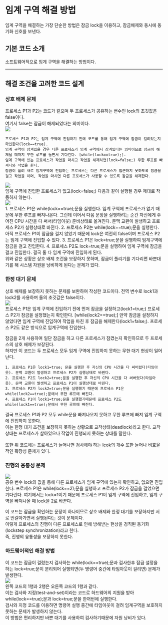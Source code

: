 # 임계 구역 해결 방법
임계 구역을 해결하는 가장 단순한 방법은 잠금 lock을 이용하고, 잠금해제와 동시에 동기화 신호를 보낸다. <br>

## 기본 코드 소개
소프트웨어적으로 임계 구역을 해결하는 방법이다.<br>

------------


## 해결 조건을 고려한 코드 설계
### 상호 배제 문제
프로세스 P1과 P2는 코드가 같으며 두 프로세스가 공유하는 변수인 lock의 초깃값은 false이다.<br> 여기서 false는 잠금이 해제되었다는 의미이다.<br>
![](https://img1.daumcdn.net/thumb/R1280x0/?scode=mtistory2&fname=https%3A%2F%2Fblog.kakaocdn.net%2Fdn%2FQBf19%2FbtrIRGxGuOO%2FexpqevMmH6mJBLVQlrqeO1%2Fimg.png)<br>

    프로세스 P1과 P2는 임계 구역에 진입하기 전에 코드를 통해 임계 구역에 잠금이 걸려있는지 확인한다(lock==true).
    임계 구역이 잠겨있을 경우 다른 프로세스가 임계 구역에서 잠겨있다는 의미이므로 잠금이 해제될 때까지 무한 루프를 돌면서 기다린다. [while(lock==true);].
    임계 구역에 있는 프로세스가 작업을 마치고 작업을 해제하면(lock=false;) 무한 루프를 빠져나와 작업을 한다.
    잠금이 풀려 새로 임계구역에 진입하는 프로세스는 다른 프로세스가 접근하지 못하도록 잠금을 걸고 작업을 하며, 작업을 마치면 다른 프로세스가 사용할 수 있도록 잠금을 해제한다.
	
![](https://img1.daumcdn.net/thumb/R1280x0/?scode=mtistory2&fname=https%3A%2F%2Fblog.kakaocdn.net%2Fdn%2Fv3JmO%2FbtrIO1WCTNA%2FrAQJzzmTOyyTlOwWcFYxC1%2Fimg.png)<br>
임계 구역에 진입한 프로세스가 없고(lock=false;) 다음과 같이 실행될 경우 제대로 작동하지 않는다. <br>
![](https://img1.daumcdn.net/thumb/R1280x0/?scode=mtistory2&fname=https%3A%2F%2Fblog.kakaocdn.net%2Fdn%2Fv3JmO%2FbtrIO1WCTNA%2FrAQJzzmTOyyTlOwWcFYxC1%2Fimg.png)<br>
    1. 프로세스 P1은 while(lock==true);문을 실행한다. 임계 구역에 프로세스가 없기 때문에 무한 루프를 빠져나온다. 그런데 이어서 다음 문장을 실행하려는 순간 자신에게 주어진 CPU 시간을 다 써서(타임아웃) 준비상태로 옮겨진다. 문맥 교환이 발생하고 프로세스 P2가 실행상태로 바뀐다.
    2. 프로세스 P2는 while(lock==true);문을 실행한다. 아직 프로세스 P1이 잠금을 걸지 않았기 때문에 lock은 여전히 false이며 프로세스 P2는 임계 구역에 진입할 수 있다.
    3. 프로세스 P1은 lock=true;문을 실행하여 임계구역에 잠금을 걸고 진입한다.
    4. 프로세스 P2도 lock=true;문을 실행하여 임계 구역에 잠금을 걸고 진입한다. 결국 둘 다 임계 구역에 진입하게 된다.
<br>
위와 같은 상황은 상호 배제 조건을 보장하지 못하며, 잠금이 풀리기를 기다리면 바쁜대기를 해 시스템 자원을 낭비하게 된다는 문제가 있다.<br>


### 한정 대기 문제
상호 배제를 보장하지 못하는 문제를 보완하여 작성한 코드이다. 전역 변수로 lock1과 lock2를 사용하며 둘의 초깃값은 false이다.<br>
![](https://img1.daumcdn.net/thumb/R1280x0/?scode=mtistory2&fname=https%3A%2F%2Fblog.kakaocdn.net%2Fdn%2Fnk5nA%2FbtrIO13oVf7%2FQm6K5oMFna51oVBMoH1ztk%2Fimg.png)<br>
    프로세스 P1은 임계 구역에 진입하기 전에 먼저 잠금을 설정하고(lock1=true;) 프로세스 P2가 잠금을 설정했는지 확인한다. [while(lock2==true);]
    만약 잠금을 설정하지 않았다면 임계 구역에 진입하여 작업을 마친 후 잠금을 해제한다(lock1=false;).
    프로세스 P2도 같은 방식으로 임계구역에 진입한다.

잠금을 2개 사용하여 일단 잠금을 하고 다른 프로세스가 잠겼는지 확인하므로 두 프로세스의 상호 배제가 보장된다.<br> 하지만 이 코드는 두 프로세스 모두 임계 구역에 진입하지 못하는 무한 대기 현상이 일어난다.  <br>

    1. 프로세스 P1은 lock1=true; 문을 실행한 후 자신의 CPU 시간을 다 써버렸다(타임아웃). 문맥 교환이 발생하고 프로세스 P2가 실행상태로 바뀐다.
    2. 프로세스 P2도 lock2=true;문을 실행한 후 자신의 CPU 시간을 다 써버렸다(타임아웃). 문맥 교환이 발생하고 프로세스 P1이 실행상태로 바뀐다.
    3. 프로세스 P2가 lock2=true;문을 실행했기 때문에 프로세스 P1은 while(lock2==true);문에서 무한 루프에 빠진다.
    4. 프로세스 P1이 lock1=true;문을 실행했기때문에 프로세스 P2도 while(lock1==true);문에서 무한 루프에 빠진다.

결국 프로세스 P1과 P2 모두 while문을 빠져나오지 못하고 무한 루프에 빠져 임계 구역에 진입하지 못한다. <br>이는 한정 대기 조건을 보장하지 못하는 상황으로 교착상태(deadlock)라고 한다. 교착상태는 프로세스가 살아있으나 작업이 진행되지 못하는 상태를 말한다.<br>
<br>
또한 위 코드에는 프로세스가 늘어나면 검사해야 하는 lcok의 개수 또한 늘어나 비효율적인 확장성 문제가 있다. <br>

### 진행의 융통성 문제
![](https://img1.daumcdn.net/thumb/R1280x0/?scode=mtistory2&fname=https%3A%2F%2Fblog.kakaocdn.net%2Fdn%2Fea0S7R%2FbtrISBv4b5r%2FNIJ6G7sp5vKjRPJZNOvDRk%2Fimg.png)<br>
    공유 변수 lock의 값을 통해 다른 프로세스가 임계 구역에 있는지 확인하고, 없으면 진입한다.
    프로세스 P1은 while(lock==2);문을 실행하고 프로세스 P2가 잠금을 걸었으면 기다린다. 여기에서는 lock=1이기 때문에 프로세스 P1이 임계 구역에 진입하고, 임계 구역을 빠져나올 때 lock을 2로 바꾼다.

이 코드는 잠금을 확인하는 문장이 하나이므로 상호 배제와 한정 대기를 보장하지만 서로 번갈아가면서 실행된다는 것이 문제이다.<br>이렇게 프로세스의 진행이 다른 프로세스로 인해 방해받는 현상을 경직된 동기화(lockstep synchronization)라고 한다.<br> 즉, 진행의 융통성을 보장하지 못한다.<br>

### 하드웨어적인 해결 방법
이 코드는 잠금이 걸렸는지 검사하는 while(lock==true);문과 검사한후 잠금 설정을 하는 lock=true;문이 분리되어 실행되면(두 명령어 중간에 타임아웃이 걸리면) 문제가 발생한다.<br>
![](https://img1.daumcdn.net/thumb/R1280x0/?scode=mtistory2&fname=https%3A%2F%2Fblog.kakaocdn.net%2Fdn%2FdD6uLj%2FbtrILfuKY5N%2F1XRQaYuW23JYhoOC7pzqv0%2Fimg.png)<br>
왼쪽 코드의 1행과 2행은 오른쪽 코드의 1행과 같다. <br>이는 검사와 지정(test-and-set)이라는 코드로 하드웨어의 지원을 받아 while(lock==true);문과 lock=true;문을 한꺼번에 실행한다. <br>검사와 지정 코드를 이용하면 명령어 실행 중간에 타임아웃이 걸려 임계구역을 보호하지 못하는 문제가 발생하지 않는다.<br>
이 방법은 편리하지만 바쁜 대기를 사용하여 검사하기때문에 자원 낭비가 있다.<br>




